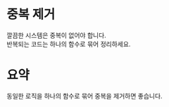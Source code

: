 # 중복 제거
깔끔한 시스템은 중복이 없어야 합니다.  
반복되는 코드는 하나의 함수로 묶어 정리하세요.  

# 요약
동일한 로직을 하나의 함수로 묶어 중복을 제거하면 좋습니다.  